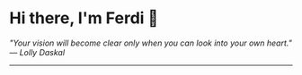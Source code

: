 <h1>Hi there, I'm Ferdi 👋</h1>

<p><em>
  "Your vision will become clear only when you can look into your own heart." — Lolly Daskal
</em></p>

---
